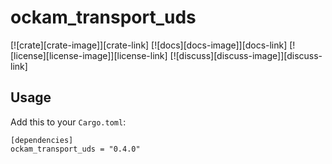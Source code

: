 # ockam_transport_uds

[![crate][crate-image]][crate-link]
[![docs][docs-image]][docs-link]
[![license][license-image]][license-link]
[![discuss][discuss-image]][discuss-link]


## Usage

Add this to your `Cargo.toml`:

```
[dependencies]
ockam_transport_uds = "0.4.0"
```
